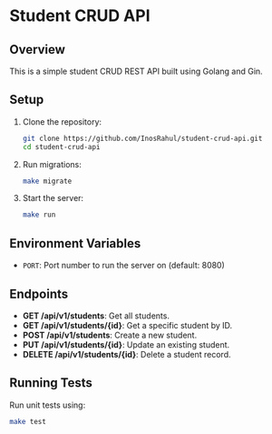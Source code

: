 # Student CRUD API

## Overview
This is a simple student CRUD REST API built using Golang and Gin.

## Setup

1. Clone the repository:
    ```bash
    git clone https://github.com/InosRahul/student-crud-api.git
    cd student-crud-api
    ```

2. Run migrations:
    ```bash
    make migrate
    ```

3. Start the server:
    ```bash
    make run
    ```

## Environment Variables

- `PORT`: Port number to run the server on (default: 8080)

## Endpoints

- **GET /api/v1/students**: Get all students.
- **GET /api/v1/students/{id}**: Get a specific student by ID.
- **POST /api/v1/students**: Create a new student.
- **PUT /api/v1/students/{id}**: Update an existing student.
- **DELETE /api/v1/students/{id}**: Delete a student record.

## Running Tests

Run unit tests using:
```bash
make test
